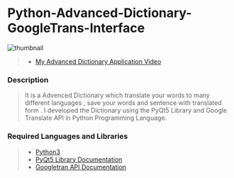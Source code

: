# Python-Advanced-Dictionary-GoogleTrans-Interface

<img src="https://live.staticflickr.com/65535/52938078968_ea5607406d_z.jpg" alt="thumbnail" class="center">

> - [My Advanced Dictionary Application Video](https://www.instagram.com/reel/CsicISBoYwF/?utm_source=ig_web_copy_link&igshid=MzRlODBiNWFlZA==) <br/>

### Description
> It is a Advenced Dictionary which translate your words to many different languages , save your words and sentence with translated form .   I developed the Dictionary using the PyQt5 Library and Google Translate API  in Python Programming Language. <br/>

### Required Languages and Libraries
> - [Python3](https://www.python.org/downloads/) <br/>
> - [PyQt5 Library Documentation](https://www.pythonguis.com/pyqt5-tutorial/) <br/>
> - [Googletran API Documentation](https://py-googletrans.readthedocs.io/en/latest/) <br/>



